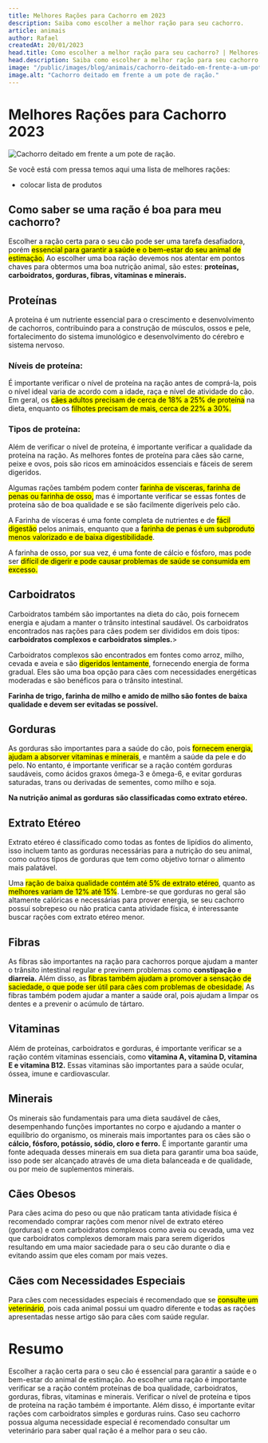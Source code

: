 ```yaml
---
title: Melhores Rações para Cachorro em 2023
description: Saiba como escolher a melhor ração para seu cachorro.
article: animais
author: Rafael
createdAt: 20/01/2023
head.title: Como escolher a melhor ração para seu cachorro? | Melhores-Compras.Online
head.description: Saiba como escolher a melhor ração para seu cachorro.
image: "/public/images/blog/animais/cachorro-deitado-em-frente-a-um-pote-de-racao.jpg"
image.alt: "Cachorro deitado em frente a um pote de ração."
---
```


# Melhores Rações para Cachorro 2023

![Cachorro deitado em frente a um pote de ração.](/images/blog/animais/cachorro-deitado-em-frente-a-um-pote-de-racao.jpg "Cachorro deitado em frente a um pote de ração.")

Se você está com pressa temos aqui uma lista de melhores rações:

- colocar lista de produtos

## Como saber se uma ração é boa para meu cachorro?

Escolher a ração certa para o seu cão pode ser uma tarefa desafiadora, porém <mark>essencial para garantir a saúde e o bem-estar do seu animal de estimação.</mark> Ao escolher uma boa ração devemos nos atentar em pontos chaves para obtermos uma boa nutrição animal, são estes:
**proteínas, carboidratos, gorduras, fibras, vitaminas e minerais.**

## Proteínas

A proteína é um nutriente essencial para o crescimento e desenvolvimento de cachorros, contribuindo para a construção de músculos, ossos e pele, fortalecimento do sistema imunológico e desenvolvimento do cérebro e sistema nervoso.

### Níveis de proteína:

É importante verificar o nível de proteína na ração antes de comprá-la, pois o nível ideal varia de acordo com a idade, raça e nível de atividade do cão. Em geral, os <mark>cães adultos precisam de cerca de 18% a 25% de proteína</mark> na dieta, enquanto os <mark>filhotes precisam de mais, cerca de 22% a 30%.</mark>

### Tipos de proteína:

Além de verificar o nível de proteína, é importante verificar a qualidade da proteína na ração. As melhores fontes de proteína para cães são carne, peixe e ovos, pois são ricos em aminoácidos essenciais e fáceis de serem digeridos.

Algumas rações também podem conter <mark>farinha de vísceras, farinha de penas ou farinha de osso,</mark> mas é importante verificar se essas fontes de proteína são de boa qualidade e se são facilmente digeríveis pelo cão.

A Farinha de vísceras é uma fonte completa de nutrientes e de <mark>fácil digestão</mark> pelos animais, enquanto que a <mark>farinha de penas é um subproduto menos valorizado e de baixa digestibilidade</mark>.

A farinha de osso, por sua vez, é uma fonte de cálcio e fósforo, mas pode ser <mark>difícil de digerir e pode causar problemas de saúde se consumida em excesso.</mark>

## Carboidratos

Carboidratos também são importantes na dieta do cão, pois fornecem energia e ajudam a manter o trânsito intestinal saudável. Os carboidratos encontrados nas rações para cães podem ser divididos em dois tipos: **carboidratos complexos e carboidratos simples.**>

Carboidratos complexos são encontrados em fontes como arroz, milho, cevada e aveia e são <mark>digeridos lentamente</mark>, fornecendo energia de forma gradual. Eles são uma boa opção para cães com necessidades energéticas moderadas e são benéficos para o trânsito intestinal.

**Farinha de trigo, farinha de milho e amido de milho são fontes de baixa qualidade e devem ser evitadas se possível.**

## Gorduras

As gorduras são importantes para a saúde do cão, pois <mark>fornecem energia, ajudam a absorver vitaminas e minerais</mark>, e mantêm a saúde da pele e do pelo. No entanto, é importante verificar se a ração contém gorduras saudáveis, como ácidos graxos ômega-3 e ômega-6, e evitar gorduras saturadas, trans ou derivadas de sementes, como milho e soja.

**Na nutrição animal as gorduras são classificadas como extrato etéreo.**

## Extrato Etéreo

Extrato etéreo é classificado como todas as fontes de lipídios do alimento, isso incluem tanto as gorduras necessárias para a nutrição do seu animal, como outros tipos de gorduras que tem como objetivo tornar o alimento mais palatável.

Uma <mark>ração de baixa qualidade contém até 5% de extrato etéreo</mark>, quanto as <mark>melhores variam de 12% até 15%</mark>. Lembre-se que gorduras no geral são altamente calóricas e necessárias para prover energia, se seu cachorro possuí sobrepeso ou não pratica canta atividade física, é interessante buscar rações com extrato etéreo menor.

## Fibras

As fibras são importantes na ração para cachorros porque ajudam a manter o trânsito intestinal regular e previnem problemas como **constipação e diarreia.** Além disso, as <mark>fibras também ajudam a promover a sensação de saciedade, o que pode ser útil para cães com problemas de obesidade.</mark> As fibras também podem ajudar a manter a saúde oral, pois ajudam a limpar os dentes e a prevenir o acúmulo de tártaro.

## Vitaminas

Além de proteínas, carboidratos e gorduras, é importante verificar se a ração contém vitaminas essenciais, como **vitamina A, vitamina D, vitamina E e vitamina B12.** Essas vitaminas são importantes para a saúde ocular, óssea, imune e cardiovascular.

## Minerais

Os minerais são fundamentais para uma dieta saudável de cães, desempenhando funções importantes no corpo e ajudando a manter o equilíbrio do organismo, os minerais mais importantes para os cães são o **cálcio, fósforo, potássio, sódio, cloro e ferro.**
É importante garantir uma fonte adequada desses minerais em sua dieta para garantir uma boa saúde, isso pode ser alcançado através de uma dieta balanceada e de qualidade, ou por meio de suplementos minerais.

## Cães Obesos

Para cães acima do peso ou que não praticam tanta atividade física é recomendado comprar rações com menor nível de extrato etéreo (gorduras) e com carboidratos complexos como aveia ou cevada, uma vez que carboidratos complexos demoram mais para serem digeridos resultando em uma maior saciedade para o seu cão durante o dia e evitando assim que eles comam por mais vezes.

## Cães com Necessidades Especiais

Para cães com necessidades especiais é recomendado que se <mark>consulte um veterinário</mark>, pois cada animal possui um quadro diferente e todas as rações apresentadas nesse artigo são para cães com saúde regular.

# Resumo

Escolher a ração certa para o seu cão é essencial para garantir a saúde e o bem-estar do animal de estimação.
Ao escolher uma ração é importante verificar se a ração contém proteínas de boa qualidade, carboidratos, gorduras, fibras, vitaminas e minerais.
Verificar o nível de proteína e tipos de proteína na ração também é importante.
Além disso, é importante evitar rações com carboidratos simples e gorduras ruins.
Caso seu cachorro possua alguma necessidade especial é recomendado consultar um veterinário para saber qual ração é a melhor para o seu cão.
